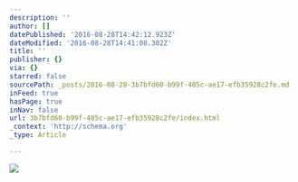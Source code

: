 ```yaml
---
description: ''
author: []
datePublished: '2016-08-28T14:42:12.923Z'
dateModified: '2016-08-28T14:41:08.302Z'
title: ''
publisher: {}
via: {}
starred: false
sourcePath: _posts/2016-08-28-3b7bfd60-b99f-485c-ae17-efb35928c2fe.md
inFeed: true
hasPage: true
inNav: false
url: 3b7bfd60-b99f-485c-ae17-efb35928c2fe/index.html
_context: 'http://schema.org'
_type: Article

---
```

![](https://the-grid-user-content.s3-us-west-2.amazonaws.com/b68bf0f2-efc8-4988-9ea0-a15037ca41bc.png)